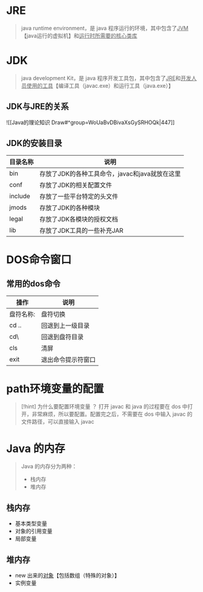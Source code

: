 # JRE
>java runtime environment，是 java 程序运行的环境，其中包含了<u>JVM</u>【java运行的虚拟机】和<u>运行时所需要的核心类库</u>

# JDK
>java development Kit，是 java 程序开发工具包，其中包含了<u>JRE</u>和<u>开发人员使用的工具</u>【编译工具（javac.exe）和运行工具（java.exe）】

## JDK与JRE的关系
![[Java的理论知识 Draw#^group=WoUaBvDBivaXsGySRHOQk|447]]
## JDK的安装目录
| **目录名称**          | **说明**          |
| -------------- | -------------- | 
| bin | 存放了JDK的各种工具命令，javac和java就放在这里 | 
| conf | 存放了JDK的相关配置文件 |
| include | 存放了一些平台特定的头文件 | 
| jmods | 存放了JDK的各种模块 | 
| legal | 存放了JDK各模块的授权文档 |
| lib | 存放了JDK工具的一些补充JAR |

# DOS命令窗口
## 常用的dos命令
| **操作** | **说明**     |
| ------ | ---------- |
| 盘符名称:  | 盘符切换       |
| cd ..  | 回退到上一级目录   |
| cd\    | 回退到盘符目录    |
| cls    | 清屏         |
| exit   | 退出命令提示符窗口  |

# path环境变量的配置
>[!hint] 为什么要配置环境变量 ？
>打开 javac 和 java 的过程要在 dos 中打开，非常麻烦，所以要配置。配置完之后，不需要在 dos 中输入 javac 的文件路径，可以直接输入 javac

# Java 的内存
>Java 的内存分为两种：
>- 栈内存
>- 堆内存

## 栈内存
- 基本类型变量
- 对象的引用变量
- 局部变量


## 堆内存
- new 出来的<u>对象</u>【包括数组（特殊的对象）】
- 实例变量
























